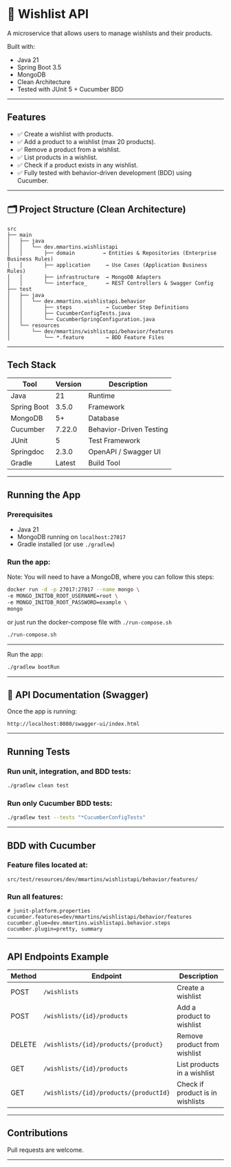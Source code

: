 
# 📜 Wishlist API

A microservice that allows users to manage wishlists and their products.

Built with:
-  Java 21
- Spring Boot 3.5
-  MongoDB
-  Clean Architecture
- Tested with JUnit 5 + Cucumber BDD

---

##  Features

- ✅ Create a wishlist with products.
- ✅ Add a product to a wishlist (max 20 products).
- ✅ Remove a product from a wishlist.
- ✅ List products in a wishlist.
- ✅ Check if a product exists in any wishlist.
- ✅ Fully tested with behavior-driven development (BDD) using Cucumber.

---

## 🗂️ Project Structure (Clean Architecture)

```
src
├── main
│   ├── java
│   │   └── dev.mmartins.wishlistapi
│   │       ├── domain         → Entities & Repositories (Enterprise Business Rules)
│   │       ├── application     → Use Cases (Application Business Rules)
│   │       ├── infrastructure  → MongoDB Adapters
│   │       └── interface_      → REST Controllers & Swagger Config
├── test
│   ├── java
│   │   └── dev.mmartins.wishlistapi.behavior
│   │       ├── steps           → Cucumber Step Definitions
│   │       ├── CucumberConfigTests.java
│   │       └── CucumberSpringConfiguration.java
│   └── resources
│       └── dev/mmartins/wishlistapi/behavior/features
│           └── *.feature       → BDD Feature Files
```

---

## Tech Stack

| Tool            | Version   | Description                     |
|-----------------|-----------|---------------------------------|
| Java            | 21        | Runtime                         |
| Spring Boot     | 3.5.0     | Framework                       |
| MongoDB         | 5+        | Database                        |
| Cucumber        | 7.22.0    | Behavior-Driven Testing         |
| JUnit           | 5         | Test Framework                  |
| Springdoc       | 2.3.0     | OpenAPI / Swagger UI            |
| Gradle          | Latest    | Build Tool                      |

---

## Running the App

### Prerequisites
- Java 21
- MongoDB running on `localhost:27017`
- Gradle installed (or use `./gradlew`)

###  Run the app:
Note: You will need to have a MongoDB, where you can follow this steps:

```bash
docker run -d -p 27017:27017 --name mongo \
-e MONGO_INITDB_ROOT_USERNAME=root \
-e MONGO_INITDB_ROOT_PASSWORD=example \
mongo
```

or just run the docker-compose file with `./run-compose.sh`
```bash
./run-compose.sh
```
---

Run the app:
```bash
./gradlew bootRun
```

---

## 🔗 API Documentation (Swagger)

Once the app is running:

```
http://localhost:8080/swagger-ui/index.html
```

---

## Running Tests

###  Run unit, integration, and BDD tests:

```bash
./gradlew clean test
```

###  Run only Cucumber BDD tests:

```bash
./gradlew test --tests "*CucumberConfigTests"
```

---

## BDD with Cucumber

### Feature files located at:

```
src/test/resources/dev/mmartins/wishlistapi/behavior/features/
```

### Run all features:

```properties
# junit-platform.properties
cucumber.features=dev/mmartins/wishlistapi/behavior/features
cucumber.glue=dev.mmartins.wishlistapi.behavior.steps
cucumber.plugin=pretty, summary
```

---

## API Endpoints Example

| Method | Endpoint                               | Description                 |
|--------|----------------------------------------|-----------------------------|
| POST   | `/wishlists`                           | Create a wishlist           |
| POST   | `/wishlists/{id}/products`             | Add a product to wishlist   |
| DELETE | `/wishlists/{id}/products/{product}`   | Remove product from wishlist |
| GET    | `/wishlists/{id}/products`             | List products in a wishlist |
| GET    | `/wishlists/{id}/products/{productId}` | Check if product is in wishlists |

---


##  Contributions

Pull requests are welcome. 

---

